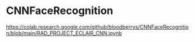 # CNNFaceRecognition

https://colab.research.google.com/github/bloodberrys/CNNFaceRecognition/blob/main/RAD_PROJECT_ECLAIR_CNN.ipynb
